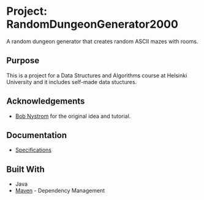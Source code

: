 # Project: RandomDungeonGenerator2000 

A random dungeon generator that creates random ASCII mazes with rooms. 

## Purpose

This is a project for a Data Structures and Algorithms course at Helsinki University and it includes self-made data stuctures.

## Acknowledgements
- [Bob Nystrom](http://journal.stuffwithstuff.com/2014/12/21/rooms-and-mazes/) for the original idea and tutorial.

## Documentation
- [Specifications](https://github.com/hajame/RandomDungeonGenerator2000/blob/master/documentation/specifications.md)

## Built With
- Java
- [Maven](https://maven.apache.org) - Dependency Management
